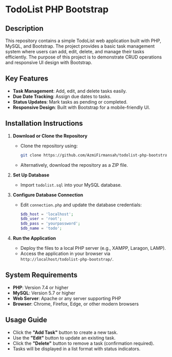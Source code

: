 # TodoList PHP Bootstrap

## Description

This repository contains a simple TodoList web application built with PHP, MySQL, and Bootstrap. The project provides a basic task management system where users can add, edit, delete, and manage their tasks efficiently. The purpose of this project is to demonstrate CRUD operations and responsive UI design with Bootstrap.

## Key Features

- **Task Management**: Add, edit, and delete tasks easily.
- **Due Date Tracking**: Assign due dates to tasks.
- **Status Updates**: Mark tasks as pending or completed.
- **Responsive Design**: Built with Bootstrap for a mobile-friendly UI.

## Installation Instructions

1. **Download or Clone the Repository**

   - Clone the repository using:
     ```bash
     git clone https://github.com/AzmiFirmansah/todolist-php-bootstrap.git
     ```
   - Alternatively, download the repository as a ZIP file.

2. **Set Up Database**

   - Import `todolist.sql` into your MySQL database.

3. **Configure Database Connection**

   - Edit `connection.php` and update the database credentials:
     ```php
     $db_host = 'localhost';
     $db_user = 'root';
     $db_pass = 'yourpassword';
     $db_name = 'todo';
     ```

4. **Run the Application**

   - Deploy the files to a local PHP server (e.g., XAMPP, Laragon, LAMP).
   - Access the application in your browser via `http://localhost/todolist-php-bootstrap/`.

## System Requirements

- **PHP**: Version 7.4 or higher
- **MySQL**: Version 5.7 or higher
- **Web Server**: Apache or any server supporting PHP
- **Browser**: Chrome, Firefox, Edge, or other modern browsers

## Usage Guide

- Click the **"Add Task"** button to create a new task.
- Use the **"Edit"** button to update an existing task.
- Click the **"Delete"** button to remove a task (confirmation required).
- Tasks will be displayed in a list format with status indicators.
